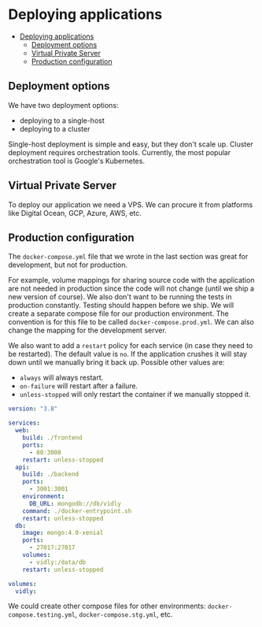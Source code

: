 # Deploying applications

- [Deploying applications](#deploying-applications)
  - [Deployment options](#deployment-options)
  - [Virtual Private Server](#virtual-private-server)
  - [Production configuration](#production-configuration)

## Deployment options

We have two deployment options:

- deploying to a single-host
- deploying to a cluster

Single-host deployment is simple and easy, but they don't scale up. Cluster deployment requires orchestration tools. Currently, the most popular orchestration tool is Google's Kubernetes.

## Virtual Private Server

To deploy our application we need a VPS. We can procure it from platforms like Digital Ocean, GCP, Azure, AWS, etc.

## Production configuration

The `docker-compose.yml` file that we wrote in the last section was great for development, but not for production.

For example, volume mappings for sharing source code with the application are not needed in production since the code will not change (until we ship a new version of course). We also don't want to be running the tests in production constantly. Testing should happen before we ship. We will create a separate compose file for our production environment. The convention is for this file to be called `docker-compose.prod.yml`. We can also change the mapping for the development server.

We also want to add a `restart` policy for each service (in case they need to be restarted). The default value is `no`. If the application crushes it will stay down until we manually bring it back up. Possible other values are:

- `always` will always restart.
- `on-failure` will restart after a failure.
- `unless-stopped` will only restart the container if we manually stopped it.

``` yaml
version: "3.8"

services:
  web:
    build: ./frontend
    ports:
      - 80:3000
    restart: unless-stopped
  api:
    build: ./backend
    ports:
      - 3001:3001
    environment:
      DB_URL: mongodb://db/vidly
    command: ./docker-entrypoint.sh
    restart: unless-stopped
  db:
    image: mongo:4.0-xenial
    ports:
      - 27017:27017
    volumes:
      - vidly:/data/db
    restart: unless-stopped

volumes:
  vidly:
```

We could create other compose files for other environments: `docker-compose.testing.yml`, `docker-compose.stg.yml`, etc.
